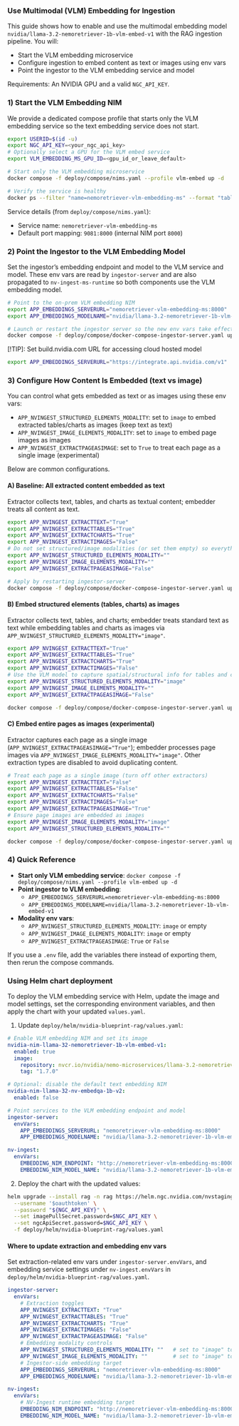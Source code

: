 <!--
  SPDX-FileCopyrightText: Copyright (c) 2025 NVIDIA CORPORATION & AFFILIATES. All rights reserved.
  SPDX-License-Identifier: Apache-2.0
-->

### Use Multimodal (VLM) Embedding for Ingestion

This guide shows how to enable and use the multimodal embedding model `nvidia/llama-3.2-nemoretriever-1b-vlm-embed-v1` with the RAG ingestion pipeline. You will:
- Start the VLM embedding microservice
- Configure ingestion to embed content as text or images using env vars
- Point the ingestor to the VLM embedding service and model

Requirements: An NVIDIA GPU and a valid `NGC_API_KEY`.

### 1) Start the VLM Embedding NIM

We provide a dedicated compose profile that starts only the VLM embedding service so the text embedding service does not start.

```bash
export USERID=$(id -u)
export NGC_API_KEY=<your_ngc_api_key>
# Optionally select a GPU for the VLM embed service
export VLM_EMBEDDING_MS_GPU_ID=<gpu_id_or_leave_default>

# Start only the VLM embedding microservice
docker compose -f deploy/compose/nims.yaml --profile vlm-embed up -d

# Verify the service is healthy
docker ps --filter "name=nemoretriever-vlm-embedding-ms" --format "table {{.Names}}\t{{.Status}}"
```

Service details (from `deploy/compose/nims.yaml`):
- Service name: `nemoretriever-vlm-embedding-ms`
- Default port mapping: `9081:8000` (internal NIM port `8000`)

### 2) Point the Ingestor to the VLM Embedding Model

Set the ingestor’s embedding endpoint and model to the VLM service and model. These env vars are read by `ingestor-server` and are also propagated to `nv-ingest-ms-runtime` so both components use the VLM embedding model.

```bash
# Point to the on-prem VLM embedding NIM
export APP_EMBEDDINGS_SERVERURL="nemoretriever-vlm-embedding-ms:8000"
export APP_EMBEDDINGS_MODELNAME="nvidia/llama-3.2-nemoretriever-1b-vlm-embed-v1"

# Launch or restart the ingestor server so the new env vars take effect
docker compose -f deploy/compose/docker-compose-ingestor-server.yaml up -d
```

[!TIP]:
Set build.nvidia.com URL for accessing cloud hosted model
```bash
export APP_EMBEDDINGS_SERVERURL="https://integrate.api.nvidia.com/v1"
```

### 3) Configure How Content Is Embedded (text vs image)

You can control what gets embedded as text or as images using these env vars:
- `APP_NVINGEST_STRUCTURED_ELEMENTS_MODALITY`: set to `image` to embed extracted tables/charts as images (keep text as text)
- `APP_NVINGEST_IMAGE_ELEMENTS_MODALITY`: set to `image` to embed page images as images
- `APP_NVINGEST_EXTRACTPAGEASIMAGE`: set to `True` to treat each page as a single image (experimental)

Below are common configurations.

#### A) Baseline: All extracted content embedded as text

Extractor collects text, tables, and charts as textual content; embedder treats all content as text.

```bash
export APP_NVINGEST_EXTRACTTEXT="True"
export APP_NVINGEST_EXTRACTTABLES="True"
export APP_NVINGEST_EXTRACTCHARTS="True"
export APP_NVINGEST_EXTRACTIMAGES="False"
# Do not set structured/image modalities (or set them empty) so everything embeds as text
export APP_NVINGEST_STRUCTURED_ELEMENTS_MODALITY=""
export APP_NVINGEST_IMAGE_ELEMENTS_MODALITY=""
export APP_NVINGEST_EXTRACTPAGEASIMAGE="False"

# Apply by restarting ingestor-server
docker compose -f deploy/compose/docker-compose-ingestor-server.yaml up -d
```

#### B) Embed structured elements (tables, charts) as images

Extractor collects text, tables, and charts; embedder treats standard text as text while embedding tables and charts as images via `APP_NVINGEST_STRUCTURED_ELEMENTS_MODALITY="image"`.

```bash
export APP_NVINGEST_EXTRACTTEXT="True"
export APP_NVINGEST_EXTRACTTABLES="True"
export APP_NVINGEST_EXTRACTCHARTS="True"
export APP_NVINGEST_EXTRACTIMAGES="False"
# Use the VLM model to capture spatial/structural info for tables and charts
export APP_NVINGEST_STRUCTURED_ELEMENTS_MODALITY="image"
export APP_NVINGEST_IMAGE_ELEMENTS_MODALITY=""
export APP_NVINGEST_EXTRACTPAGEASIMAGE="False"

docker compose -f deploy/compose/docker-compose-ingestor-server.yaml up -d
```

#### C) Embed entire pages as images (experimental)

Extractor captures each page as a single image (`APP_NVINGEST_EXTRACTPAGEASIMAGE="True"`); embedder processes page images via `APP_NVINGEST_IMAGE_ELEMENTS_MODALITY="image"`. Other extraction types are disabled to avoid duplicating content.

```bash
# Treat each page as a single image (turn off other extractors)
export APP_NVINGEST_EXTRACTTEXT="False"
export APP_NVINGEST_EXTRACTTABLES="False"
export APP_NVINGEST_EXTRACTCHARTS="False"
export APP_NVINGEST_EXTRACTIMAGES="False"
export APP_NVINGEST_EXTRACTPAGEASIMAGE="True"
# Ensure page images are embedded as images
export APP_NVINGEST_IMAGE_ELEMENTS_MODALITY="image"
export APP_NVINGEST_STRUCTURED_ELEMENTS_MODALITY=""

docker compose -f deploy/compose/docker-compose-ingestor-server.yaml up -d
```

### 4) Quick Reference
- **Start only VLM embedding service**: `docker compose -f deploy/compose/nims.yaml --profile vlm-embed up -d`
- **Point ingestor to VLM embedding**:
  - `APP_EMBEDDINGS_SERVERURL=nemoretriever-vlm-embedding-ms:8000`
  - `APP_EMBEDDINGS_MODELNAME=nvidia/llama-3.2-nemoretriever-1b-vlm-embed-v1`
- **Modality env vars**:
  - `APP_NVINGEST_STRUCTURED_ELEMENTS_MODALITY`: `image` or empty
  - `APP_NVINGEST_IMAGE_ELEMENTS_MODALITY`: `image` or empty
  - `APP_NVINGEST_EXTRACTPAGEASIMAGE`: `True` or `False`

If you use a `.env` file, add the variables there instead of exporting them, then rerun the compose commands.

### Using Helm chart deployment

To deploy the VLM embedding service with Helm, update the image and model settings, set the corresponding environment variables, and then apply the chart with your updated `values.yaml`.

1) Update `deploy/helm/nvidia-blueprint-rag/values.yaml`:

```yaml
# Enable VLM embedding NIM and set its image
nvidia-nim-llama-32-nemoretriever-1b-vlm-embed-v1:
  enabled: true
  image:
    repository: nvcr.io/nvidia/nemo-microservices/llama-3.2-nemoretriever-1b-vlm-embed-v1
    tag: "1.7.0"

# Optional: disable the default text embedding NIM
nvidia-nim-llama-32-nv-embedqa-1b-v2:
  enabled: false

# Point services to the VLM embedding endpoint and model
ingestor-server:
  envVars:
    APP_EMBEDDINGS_SERVERURL: "nemoretriever-vlm-embedding-ms:8000"
    APP_EMBEDDINGS_MODELNAME: "nvidia/llama-3.2-nemoretriever-1b-vlm-embed-v1"

nv-ingest:
  envVars:
    EMBEDDING_NIM_ENDPOINT: "http://nemoretriever-vlm-embedding-ms:8000/v1"
    EMBEDDING_NIM_MODEL_NAME: "nvidia/llama-3.2-nemoretriever-1b-vlm-embed-v1"
```

2) Deploy the chart with the updated values:

```bash
helm upgrade --install rag -n rag https://helm.ngc.nvidia.com/nvstaging/blueprint/charts/nvidia-blueprint-rag-v2.3.0-rc2.2.tgz \
  --username '$oauthtoken' \
  --password "${NGC_API_KEY}" \
  --set imagePullSecret.password=$NGC_API_KEY \
  --set ngcApiSecret.password=$NGC_API_KEY \
  -f deploy/helm/nvidia-blueprint-rag/values.yaml
```

#### Where to update extraction and embedding env vars

Set extraction-related env vars under `ingestor-server.envVars`, and embedding service settings under `nv-ingest.envVars` in `deploy/helm/nvidia-blueprint-rag/values.yaml`.

```yaml
ingestor-server:
  envVars:
    # Extraction toggles
    APP_NVINGEST_EXTRACTTEXT: "True"
    APP_NVINGEST_EXTRACTTABLES: "True"
    APP_NVINGEST_EXTRACTCHARTS: "True"
    APP_NVINGEST_EXTRACTIMAGES: "False"
    APP_NVINGEST_EXTRACTPAGEASIMAGE: "False"
    # Embedding modality controls
    APP_NVINGEST_STRUCTURED_ELEMENTS_MODALITY: ""   # set to "image" to embed tables/charts as images
    APP_NVINGEST_IMAGE_ELEMENTS_MODALITY: ""        # set to "image" to embed page images as images
    # Ingestor-side embedding target
    APP_EMBEDDINGS_SERVERURL: "nemoretriever-vlm-embedding-ms:8000"
    APP_EMBEDDINGS_MODELNAME: "nvidia/llama-3.2-nemoretriever-1b-vlm-embed-v1"

nv-ingest:
  envVars:
    # NV-Ingest runtime embedding target
    EMBEDDING_NIM_ENDPOINT: "http://nemoretriever-vlm-embedding-ms:8000/v1"
    EMBEDDING_NIM_MODEL_NAME: "nvidia/llama-3.2-nemoretriever-1b-vlm-embed-v1"
```